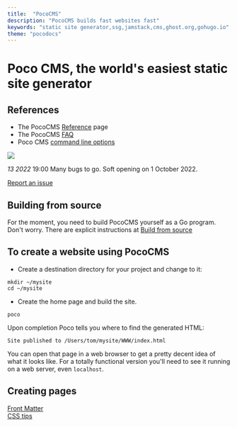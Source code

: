 ```yaml
---
title:  "PocoCMS"
description: "PocoCMS builds fast websites fast"
keywords: "static site generator,ssg,jamstack,cms,ghost.org,gohugo.io"
theme: "pocodocs"
---
```

# Poco CMS, the world's easiest static site generator

## References
* The PocoCMS [Reference](pages/reference.html) page
* The PocoCMS [FAQ](pages/faq.html)
* Poco CMS [command line options](pages/cli.html)


![](https://www.youtube.com/watch?v=dQw4w9WgXcQ)

*13 2022* 19:00 Many bugs to go. Soft opening on 1 October 2022.

[Report an issue](https://github.com/pococms/poco/issues)

## Building from source

For the moment, you need to build PocoCMS yourself as a 
Go program. Don't worry. There are explicit instructions at
[Build from source](pages/build-from-source.html)

## To create a website using PocoCMS

* Create a destination directory for your project and change to it:

```
mkdir ~/mysite
cd ~/mysite
```

* Create the home page and build the site.

```
poco
```

Upon completion Poco tells you where to find
the generated HTML:

```
Site published to /Users/tom/mysite/WWW/index.html
```

You can open that page in a web browser to get a pretty decent
idea of what it looks like. For a totally functional version
you'll need to see it running on a web server, even `localhost`.


## Creating pages
[Front Matter](pages/front-matter.html)  
[CSS tips](pages/css-tips.html)  



